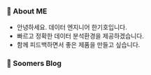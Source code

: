 ### 💬 About ME

- 안녕하세요. 데이터 엔지니어 한기호입니다.
- 빠르고 정확한 데이터 분석환경을 제공하겠습니다.
- 함께 피드백하면서 좋은 제품을 만들고 싶습니다.

### 🌱 Soomers Blog



